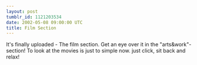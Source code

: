 ```yaml
---
layout: post
tumblr_id: 1121203534  
date: 2002-05-08 09:00:00 UTC
title: Film Section
---
```


It's finally uploaded - The film section. Get an eye over it in the "arts&work"-section! To look at the movies is just to simple now. just click, sit back and relax!

